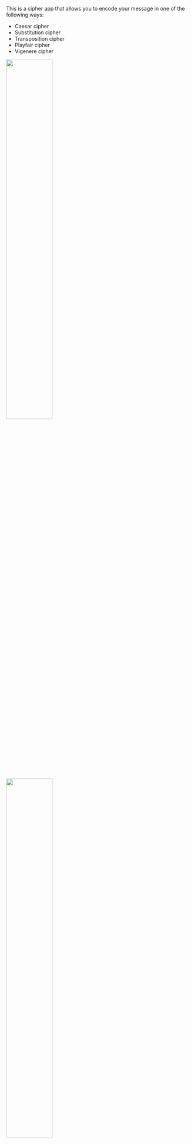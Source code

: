 This is a cipher app that allows you to encode your message in one of the following ways:
<ul>
<li> Caesar cipher </li>
<li> Substitution cipher </li>
<li> Transposition cipher </li>
<li> Playfair cipher </li>
<li> Vigenere cipher </li>
</ul>

<img src = "https://i.imgur.com/jvxIyko.png" style = "width: 50%; height:50%;">

<img src = "https://i.imgur.com/6hETxJ9.png" style = "width: 50%; height:50%;">

